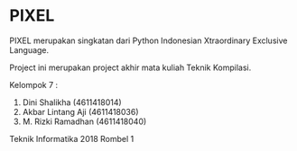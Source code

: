 # PIXEL

PIXEL merupakan singkatan dari Python Indonesian Xtraordinary Exclusive Language.

Project ini merupakan project akhir mata kuliah Teknik Kompilasi.

Kelompok 7 :
1. Dini Shalikha        (4611418014)
2. Akbar Lintang Aji    (4611418036)
3. M. Rizki Ramadhan    (4611418040)

Teknik Informatika 2018 Rombel 1
